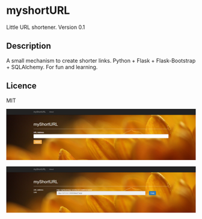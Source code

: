 # myshortURL
Little URL shortener. 
Version 0.1

## Description

A small mechanism to create shorter links. Python + Flask + Flask-Bootstrap + SQLAlchemy. For fun and learning.

## Licence

MIT

![Screen](/doc/main.png)

![Screen](/doc/link.png)
